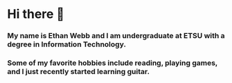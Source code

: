 # Hi there 👋

### My name is Ethan Webb and I am undergraduate at ETSU with a degree in Information Technology. 
### Some of my favorite hobbies include reading, playing games, and I just recently started learning guitar.

<!--
**Ethan-W1/Ethan-W1** is a ✨ _special_ ✨ repository because its `README.md` (this file) appears on your GitHub profile.

Here are some ideas to get you started:

- 🔭 I’m currently working on ...
- 🌱 I’m currently learning ...
- 👯 I’m looking to collaborate on ...
- 🤔 I’m looking for help with ...
- 💬 Ask me about ...
- 📫 How to reach me: ...
- 😄 Pronouns: ...
- ⚡ Fun fact: ...
-->
